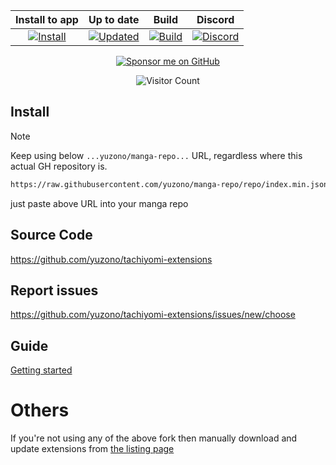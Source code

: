 <div align="center">

| Install to app | Up to date | Build | Discord |
|:--------------:|:----------:|:-----:|:-------:|
| [![Install](https://img.shields.io/badge/Click%20here%20to%20install%20repo-gray?style=flat&labelColor=red)](https://intradeus.github.io/http-protocol-redirector/?r=tachiyomi://add-repo?url=https://raw.githubusercontent.com/yuzono/manga-repo/repo/index.min.json) | [![Updated](https://img.shields.io/github/actions/workflow/status/yuzono/tachiyomi-extensions/auto_cherry_pick.yml?label=Updated&labelColor=27303D)](https://github.com/yuzono/tachiyomi-extensions/actions/workflows/auto_cherry_pick.yml) | [![Build](https://github.com/yuzono/tachiyomi-extensions/actions/workflows/build_push.yml/badge.svg)](https://github.com/yuzono/tachiyomi-extensions/actions/workflows/build_push.yml) | [![Discord](https://img.shields.io/discord/1377136877491982366.svg?label=&labelColor=6A7EC2&color=7389D8&logo=discord&logoColor=FFFFFF)](https://discord.gg/85MZhUX688) |

[![Sponsor me on GitHub](https://custom-icon-badges.demolab.com/badge/-Sponsor-ea4aaa?style=for-the-badge&logo=heart&logoColor=white)](https://github.com/sponsors/cuong-tran "Sponsor me on GitHub")

![Visitor Count](https://count.getloli.com/get/@yuzono?theme=capoo-2)
</div>

## Install

> [!NOTE]  
> Keep using below `...yuzono/manga-repo...` URL, regardless where this actual GH repository is.

```html
https://raw.githubusercontent.com/yuzono/manga-repo/repo/index.min.json
```
just paste above URL into your manga repo

## Source Code

https://github.com/yuzono/tachiyomi-extensions

## Report issues

https://github.com/yuzono/tachiyomi-extensions/issues/new/choose

## Guide

[Getting started](https://yuzono.github.io/docs/guides/getting-started#adding-the-extension-repo)

# Others

If you're not using any of the above fork then manually download and update extensions from [the listing page](https://yuzono.github.io/extensions/)
